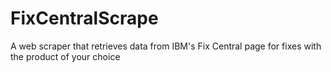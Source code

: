 # FixCentralScrape
A web scraper that retrieves data from IBM's Fix Central page for fixes with the product of your choice
